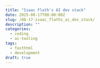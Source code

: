 ```yaml
---
title: "Isaac Flath's AI dev stack"
date: 2025-08-17T08:00:00Z
slug: /08-17-isaac_flaths_ai_dev_stack/
description: ""
categories:
  - coding
  - ai-tooling
tags:
  - fasthtml
  - development
draft: true
---
```

